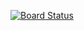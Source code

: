 [![Board Status](https://dev.azure.com/narichvirus/f61df377-bcdb-4c67-9a6e-43a28ec60213/9af59ce5-311a-4ed5-bbb6-0e009a9d4b40/_apis/work/boardbadge/14436b1b-af87-482e-ae74-95a096f8e2dd)](https://dev.azure.com/narichvirus/f61df377-bcdb-4c67-9a6e-43a28ec60213/_boards/board/t/9af59ce5-311a-4ed5-bbb6-0e009a9d4b40/Microsoft.RequirementCategory)